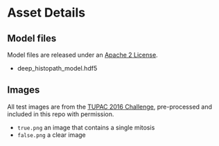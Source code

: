 # Asset Details

## Model files

Model files are released under an [Apache 2 License](https://www.apache.org/licenses/LICENSE-2.0).

* deep_histopath_model.hdf5

## Images

All test images are from the [TUPAC 2016 Challenge](http://tupac.tue-image.nl/node/5), pre-processed and included in this repo with permission.

* `true.png` an image that contains a single mitosis
* `false.png` a clear image
